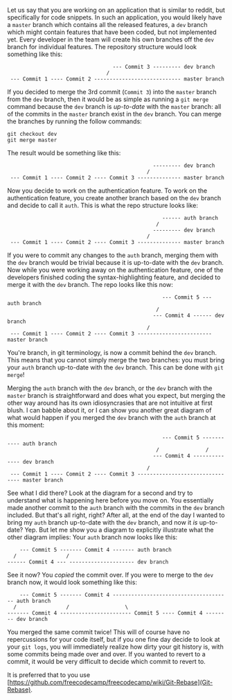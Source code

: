 Let us say that you are working on an application that is similar to reddit, but specifically for code snippets. In such an application, you would likely have a `master` branch which contains all the released features, a `dev` branch which might contain features that have been coded, but not implemented yet. Every developer in the team will create his own branches off the `dev` branch for individual features. The repository structure would look something like this:
                               
```
                                  --- Commit 3 --------- dev branch 
                                /
 --- Commit 1 ---- Commit 2 ---------------------------- master branch
```

If you decided to merge the 3rd commit (`Commit 3`) into the `master` branch from the `dev` branch, then it would be as simple as running a `git merge` command because the `dev` branch is *up-to-date* with the `master` branch: all of the commits in the `master` branch exist in the `dev` branch. You can merge the branches by running the follow commands:
```
git checkout dev
git merge master
```
The result would be something like this:

```
                                               --------- dev branch 
                                             /
 --- Commit 1 ---- Commit 2 ---- Commit 3 -------------- master branch
```

Now you decide to work on the authentication feature. To work on the authentication feature, you create another branch based on the `dev` branch and decide to call it `auth`. This is what the repo structure looks like:

```
                                                  ------ auth branch
                                                /
                                               --------- dev branch 
                                             /
 --- Commit 1 ---- Commit 2 ---- Commit 3 -------------- master branch
```

If you were to commit any changes to the `auth` branch, merging them with the `dev` branch would be trivial because it is up-to-date with the `dev` branch. Now while you were working away on the authentication feature, one of the developers finished coding the syntax-highlighting feature, and decided to merge it with the `dev` branch. The repo looks like this now:

```
                                                  --- Commit 5 --- auth branch
                                                /
                                               --- Commit 4 ------ dev branch 
                                             /
 --- Commit 1 ---- Commit 2 ---- Commit 3 ------------------------ master branch
```

You're branch, in git terminology, is now a commit behind the `dev` branch. This means that you cannot simply merge the two branches: you must bring your `auth` branch up-to-date with the `dev` branch. This can be done with `git merge`!

Merging the `auth` branch with the `dev` branch, or the `dev` branch with the `master` branch is straightforward and does what you expect, but merging the other way around has its own idiosyncrasies that are not intuitive at first blush. I can babble about it, or I can show you another great diagram of what would happen if you merged the `dev` branch with the `auth` branch at this moment:

```
                                                  --- Commit 5 ----------- auth branch
                                                /               /
                                               --- Commit 4 -------------- dev branch 
                                             /
 --- Commit 1 ---- Commit 2 ---- Commit 3 -------------------------------- master branch
```

See what I did there? Look at the diagram for a second and try to understand what is happening here before you move on. You essentially made another commit to the `auth` branch with the commits in the `dev` branch included. But that's all right, right? After all, at the end of the day I wanted to bring my `auth` branch up-to-date with the `dev` branch, and now it *is* up-to-date? Yep. But let me show you a diagram to explicitly illustrate what the other diagram implies: Your `auth` branch now looks like this:

```
    --- Commit 5 ------- Commit 4 ------- auth branch
  /                /
------ Commit 4 --- --------------------- dev branch
```

See it now? You *copied* the commit over. If you were to merge to the `dev` branch now, it would look something like this:

```
    --- Commit 5 ------- Commit 4 -------------------------------------- auth branch
  /                /                  \
------- Commit 4 ----------------------- Commit 5 ---- Commit 4 -------- dev branch
```

You merged the same commit twice! This will of course have no repercussions for your code itself, but if you one fine day decide to look at your `git logs`, you will immediately realize how dirty your git history is, with some commits being made over and over. If you wanted to revert to a commit, it would be very difficult to decide which commit to revert to.

It is preferred that to you use [https://github.com/freecodecamp/freecodecamp/wiki/Git-Rebase](Git-Rebase).